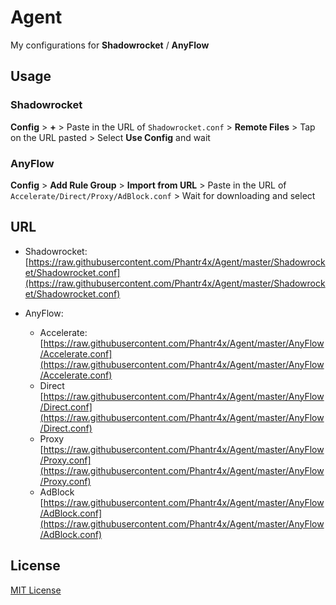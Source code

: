 # Agent

My configurations for **Shadowrocket** / **AnyFlow**

## Usage

### Shadowrocket

**Config** > **+** > Paste in the URL of `Shadowrocket.conf` > **Remote Files** > Tap on the URL pasted > Select **Use Config** and wait

### AnyFlow

**Config** > **Add Rule Group** > **Import from URL** > Paste in the URL of `Accelerate/Direct/Proxy/AdBlock.conf` > Wait for downloading and select

## URL

* Shadowrocket:
[https://raw.githubusercontent.com/Phantr4x/Agent/master/Shadowrocket/Shadowrocket.conf](https://raw.githubusercontent.com/Phantr4x/Agent/master/Shadowrocket/Shadowrocket.conf)

* AnyFlow:
  + Accelerate: [https://raw.githubusercontent.com/Phantr4x/Agent/master/AnyFlow/Accelerate.conf](https://raw.githubusercontent.com/Phantr4x/Agent/master/AnyFlow/Accelerate.conf)
  + Direct [https://raw.githubusercontent.com/Phantr4x/Agent/master/AnyFlow/Direct.conf](https://raw.githubusercontent.com/Phantr4x/Agent/master/AnyFlow/Direct.conf)
  + Proxy [https://raw.githubusercontent.com/Phantr4x/Agent/master/AnyFlow/Proxy.conf](https://raw.githubusercontent.com/Phantr4x/Agent/master/AnyFlow/Proxy.conf)
  + AdBlock [https://raw.githubusercontent.com/Phantr4x/Agent/master/AnyFlow/AdBlock.conf](https://raw.githubusercontent.com/Phantr4x/Agent/master/AnyFlow/AdBlock.conf)

## License
[MIT License](https://opensource.org/licenses/MIT)
